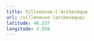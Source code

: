 ```yaml
---
title: Villeneuve-l'Archevêque
url: /villeneuve-larcheveque/
latitude: 48.237
longitude: 3.558
---
```

